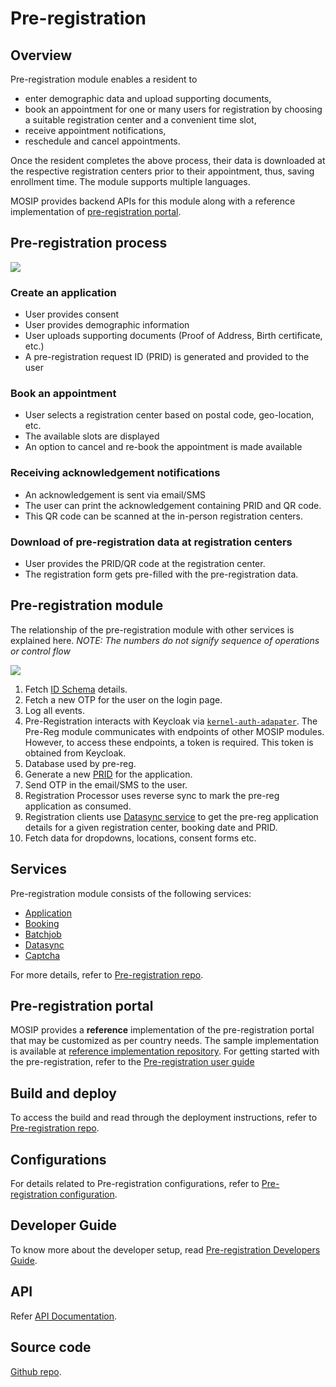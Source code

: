 # Pre-registration

## Overview

Pre-registration module enables a resident to

* enter demographic data and upload supporting documents,
* book an appointment for one or many users for registration by choosing a suitable registration center and a convenient time slot,
* receive appointment notifications,
* reschedule and cancel appointments.

Once the resident completes the above process, their data is downloaded at the respective registration centers prior to their appointment, thus, saving enrollment time. The module supports multiple languages.

MOSIP provides backend APIs for this module along with a reference implementation of [pre-registration portal](pre-registration.md#pre-registration-portal).

## Pre-registration process

![](\_images/pre-reg-process.png)

### Create an application

* User provides consent
* User provides demographic information
* User uploads supporting documents (Proof of Address, Birth certificate, etc.)
* A pre-registration request ID (PRID) is generated and provided to the user

### Book an appointment

* User selects a registration center based on postal code, geo-location, etc.
* The available slots are displayed
* An option to cancel and re-book the appointment is made available

### Receiving acknowledgement notifications

* An acknowledgement is sent via email/SMS
* The user can print the acknowledgement containing PRID and QR code.
* This QR code can be scanned at the in-person registration centers.

### Download of pre-registration data at registration centers

* User provides the PRID/QR code at the registration center.
* The registration form gets pre-filled with the pre-registration data.

## Pre-registration module

The relationship of the pre-registration module with other services is explained here. _NOTE: The numbers do not signify sequence of operations or control flow_

![](\_images/pre-reg-entity.png)

1. Fetch [ID Schema](id-schema/) details.
2. Fetch a new OTP for the user on the login page.
3. Log all events.
4. Pre-Registration interacts with Keycloak via [`kernel-auth-adapater`](https://github.com/mosip/mosip-openid-bridge/tree/release-1.2.0). The Pre-Reg module communicates with endpoints of other MOSIP modules. However, to access these endpoints, a token is required. This token is obtained from Keycloak.
5. Database used by pre-reg.
6. Generate a new [PRID](identifiers.md#prid) for the application.
7. Send OTP in the email/SMS to the user.
8. Registration Processor uses reverse sync to mark the pre-reg application as consumed.
9. Registration clients use [Datasync service](https://github.com/mosip/pre-registration/tree/release-1.2.0/pre-registration/pre-registration-datasync-service) to get the pre-reg application details for a given registration center, booking date and PRID.
10. Fetch data for dropdowns, locations, consent forms etc.

## Services

Pre-registration module consists of the following services:

* [Application](https://github.com/mosip/pre-registration/tree/release-1.2.0/pre-registration/pre-registration-application-service)
* [Booking](https://github.com/mosip/mosip-ref-impl/tree/release-1.2.0/pre-registration-booking-service)
* [Batchjob](https://github.com/mosip/pre-registration/tree/release-1.2.0/pre-registration/pre-registration-batchjob)
* [Datasync](https://github.com/mosip/pre-registration/tree/release-1.2.0/pre-registration/pre-registration-datasync-service)
* [Captcha](https://github.com/mosip/pre-registration/tree/release-1.2.0/pre-registration/pre-registration-captcha-service)

For more details, refer to [Pre-registration repo](https://github.com/pjoshi751/pre-registration/tree/develop).

## Pre-registration portal

MOSIP provides a **reference** implementation of the pre-registration portal that may be customized as per country needs. The sample implementation is available at [reference implementation repository](https://github.com/mosip/mosip-ref-impl). For getting started with the pre-registration, refer to the [Pre-registration user guide](pre-registration-user-guide.md)

## Build and deploy

To access the build and read through the deployment instructions, refer to [Pre-registration repo](https://github.com/mosip/pre-registration/tree/release-1.2.0).

## Configurations

For details related to Pre-registration configurations, refer to [Pre-registration configuration](https://github.com/mosip/pre-registration/blob/release-1.2.0/docs/configuration.md).

## Developer Guide
To know more about the developer setup, read [Pre-registration Developers Guide](https://docs.mosip.io/1.2.0/modules/pre-registration/pre-registration-developer-setup).

## API

Refer [API Documentation](https://mosip.github.io/documentation/1.2.0/1.2.0.html).

## Source code

[Github repo](https://github.com/mosip/pre-registration/tree/release-1.2.0).
